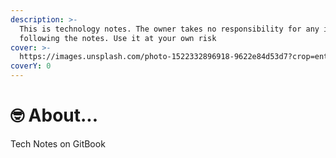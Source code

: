 ```yaml
---
description: >-
  This is technology notes. The owner takes no responsibility for any issues
  following the notes. Use it at your own risk
cover: >-
  https://images.unsplash.com/photo-1522332896918-9622e84d53d7?crop=entropy&cs=tinysrgb&fm=jpg&ixid=MnwxOTcwMjR8MHwxfHNlYXJjaHwxMHx8aGVhZGluZyUyMHxlbnwwfHx8fDE2NjU0OTc3Njg&ixlib=rb-1.2.1&q=80
coverY: 0
---
```


# 🤓 About...

Tech Notes on GitBook
